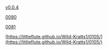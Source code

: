 
[v0.0.4](https://github.com/littleflute/Wild-Kratts/edit/master/README.md)

[0080](0080)

[0081](0081)

[https://littleflute.github.io/Wild-Kratts1/0105/](https://littleflute.github.io/Wild-Kratts1/0105/)

